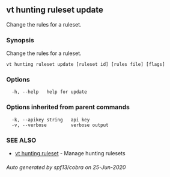 ## vt hunting ruleset update

Change the rules for a ruleset.

### Synopsis

Change the rules for a ruleset.

```
vt hunting ruleset update [ruleset id] [rules file] [flags]
```

### Options

```
  -h, --help   help for update
```

### Options inherited from parent commands

```
  -k, --apikey string   api key
  -v, --verbose         verbose output
```

### SEE ALSO

* [vt hunting ruleset](vt_hunting_ruleset.md)	 - Manage hunting rulesets

###### Auto generated by spf13/cobra on 25-Jun-2020
